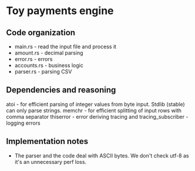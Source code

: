 # Toy payments engine

## Code organization
- main.rs - read the input file and process it
- amount.rs - decimal parsing
- error.rs - errors
- accounts.rs - business logic
- parser.rs - parsing CSV

## Dependencies and reasoning
atoi - for efficient parsing of integer values from byte input. Stdlib (stable) can only parse strings.
memchr - for efficient splitting of input rows with comma separator
thiserror - error deriving
tracing and tracing_subscriber - logging errors

## Implementation notes

- The parser and the code deal with ASCII bytes. We don't check utf-8 as it's an unnecessary perf loss.
